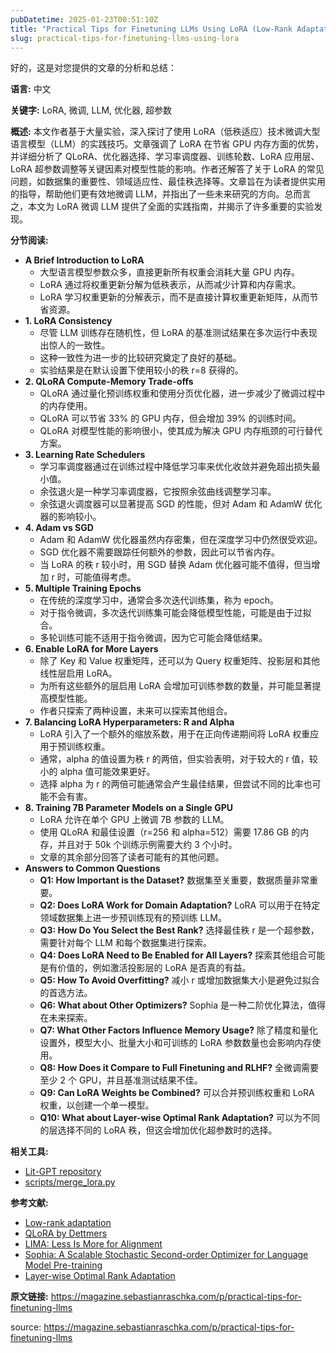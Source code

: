 ```yaml
---
pubDatetime: 2025-01-23T00:51:10Z
title: "Practical Tips for Finetuning LLMs Using LoRA (Low-Rank Adaptation)"
slug: practical-tips-for-finetuning-llms-using-lora
---
```


好的，这是对您提供的文章的分析和总结：

**语言:** 中文

**关键字:** LoRA, 微调, LLM, 优化器, 超参数

**概述:**
本文作者基于大量实验，深入探讨了使用 LoRA（低秩适应）技术微调大型语言模型（LLM）的实践技巧。文章强调了 LoRA 在节省 GPU 内存方面的优势，并详细分析了 QLoRA、优化器选择、学习率调度器、训练轮数、LoRA 应用层、LoRA 超参数调整等关键因素对模型性能的影响。作者还解答了关于 LoRA 的常见问题，如数据集的重要性、领域适应性、最佳秩选择等。文章旨在为读者提供实用的指导，帮助他们更有效地微调 LLM，并指出了一些未来研究的方向。总而言之，本文为 LoRA 微调 LLM 提供了全面的实践指南，并揭示了许多重要的实验发现。

**分节阅读:**

- **A Brief Introduction to LoRA**
  - 大型语言模型参数众多，直接更新所有权重会消耗大量 GPU 内存。
  - LoRA 通过将权重更新分解为低秩表示，从而减少计算和内存需求。
  - LoRA 学习权重更新的分解表示，而不是直接计算权重更新矩阵，从而节省资源。
- **1. LoRA Consistency**
  - 尽管 LLM 训练存在随机性，但 LoRA 的基准测试结果在多次运行中表现出惊人的一致性。
  - 这种一致性为进一步的比较研究奠定了良好的基础。
  - 实验结果是在默认设置下使用较小的秩 r=8 获得的。
- **2. QLoRA Compute-Memory Trade-offs**
  - QLoRA 通过量化预训练权重和使用分页优化器，进一步减少了微调过程中的内存使用。
  - QLoRA 可以节省 33% 的 GPU 内存，但会增加 39% 的训练时间。
  - QLoRA 对模型性能的影响很小，使其成为解决 GPU 内存瓶颈的可行替代方案。
- **3. Learning Rate Schedulers**
  - 学习率调度器通过在训练过程中降低学习率来优化收敛并避免超出损失最小值。
  - 余弦退火是一种学习率调度器，它按照余弦曲线调整学习率。
  - 余弦退火调度器可以显著提高 SGD 的性能，但对 Adam 和 AdamW 优化器的影响较小。
- **4. Adam vs SGD**
  - Adam 和 AdamW 优化器虽然内存密集，但在深度学习中仍然很受欢迎。
  - SGD 优化器不需要跟踪任何额外的参数，因此可以节省内存。
  - 当 LoRA 的秩 r 较小时，用 SGD 替换 Adam 优化器可能不值得，但当增加 r 时，可能值得考虑。
- **5. Multiple Training Epochs**
  - 在传统的深度学习中，通常会多次迭代训练集，称为 epoch。
  - 对于指令微调，多次迭代训练集可能会降低模型性能，可能是由于过拟合。
  - 多轮训练可能不适用于指令微调，因为它可能会降低结果。
- **6. Enable LoRA for More Layers**
  - 除了 Key 和 Value 权重矩阵，还可以为 Query 权重矩阵、投影层和其他线性层启用 LoRA。
  - 为所有这些额外的层启用 LoRA 会增加可训练参数的数量，并可能显著提高模型性能。
  - 作者只探索了两种设置，未来可以探索其他组合。
- **7. Balancing LoRA Hyperparameters: R and Alpha**
  - LoRA 引入了一个额外的缩放系数，用于在正向传递期间将 LoRA 权重应用于预训练权重。
  - 通常，alpha 的值设置为秩 r 的两倍，但实验表明，对于较大的 r 值，较小的 alpha 值可能效果更好。
  - 选择 alpha 为 r 的两倍可能通常会产生最佳结果，但尝试不同的比率也可能不会有害。
- **8. Training 7B Parameter Models on a Single GPU**
  - LoRA 允许在单个 GPU 上微调 7B 参数的 LLM。
  - 使用 QLoRA 和最佳设置（r=256 和 alpha=512）需要 17.86 GB 的内存，并且对于 50k 个训练示例需要大约 3 个小时。
  - 文章的其余部分回答了读者可能有的其他问题。
- **Answers to Common Questions**
  - **Q1: How Important is the Dataset?** 数据集至关重要，数据质量非常重要。
  - **Q2: Does LoRA Work for Domain Adaptation?** LoRA 可以用于在特定领域数据集上进一步预训练现有的预训练 LLM。
  - **Q3: How Do You Select the Best Rank?** 选择最佳秩 r 是一个超参数，需要针对每个 LLM 和每个数据集进行探索。
  - **Q4: Does LoRA Need to Be Enabled for All Layers?** 探索其他组合可能是有价值的，例如激活投影层的 LoRA 是否真的有益。
  - **Q5: How To Avoid Overfitting?** 减小 r 或增加数据集大小是避免过拟合的首选方法。
  - **Q6: What about Other Optimizers?** Sophia 是一种二阶优化算法，值得在未来探索。
  - **Q7: What Other Factors Influence Memory Usage?** 除了精度和量化设置外，模型大小、批量大小和可训练的 LoRA 参数数量也会影响内存使用。
  - **Q8: How Does it Compare to Full Finetuning and RLHF?** 全微调需要至少 2 个 GPU，并且基准测试结果不佳。
  - **Q9: Can LoRA Weights be Combined?** 可以合并预训练权重和 LoRA 权重，以创建一个单一模型。
  - **Q10: What about Layer-wise Optimal Rank Adaptation?** 可以为不同的层选择不同的 LoRA 秩，但这会增加优化超参数时的选择。

**相关工具:**

- [Lit-GPT repository](https://github.com/Lightning-AI/lit-gpt)
- [scripts/merge_lora.py](https://github.com/Lightning-AI/lit-gpt/blob/main/scripts/merge_lora.py)

**参考文献:**

- [Low-rank adaptation](https://arxiv.org/abs/2106.09685)
- [QLoRA by Dettmers](https://arxiv.org/abs/2305.14314)
- [LIMA: Less Is More for Alignment](https://arxiv.org/abs/2305.11206)
- [Sophia: A Scalable Stochastic Second-order Optimizer for Language Model Pre-training](https://arxiv.org/abs/2305.14342)
- [Layer-wise Optimal Rank Adaptation](https://medium.com/@tom_21755/llm-optimization-layer-wise-optimal-rank-adaptation-lora-1444dfbc8e6a)

**原文链接:** https://magazine.sebastianraschka.com/p/practical-tips-for-finetuning-llms

source: https://magazine.sebastianraschka.com/p/practical-tips-for-finetuning-llms

